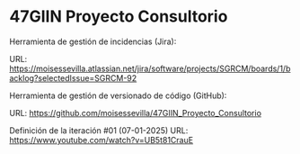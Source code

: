 # 47GIIN Proyecto Consultorio

Herramienta de gestión de incidencias (Jira):

URL: https://moisessevilla.atlassian.net/jira/software/projects/SGRCM/boards/1/backlog?selectedIssue=SGRCM-92

Herramienta de gestión de versionado de código (GitHub):

URL: https://github.com/moisessevilla/47GIIN_Proyecto_Consultorio

Definición de la iteración #01 (07-01-2025)
URL: https://www.youtube.com/watch?v=UB5t81CrauE
